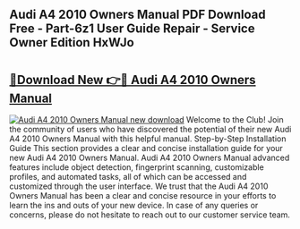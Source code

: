 ## Audi A4 2010 Owners Manual PDF Download Free - Part-6z1 User Guide Repair - Service Owner Edition HxWJo

# <h2><a href="http://bc39229.oget.top/?id=Audi+A4+2010+Owners+Manual">🔗Download New 👉🔴 Audi A4 2010 Owners Manual</a></h2>

[![Audi A4 2010 Owners Manual new download](https://i.imgur.com/5g1atiW.png)](http://bc39229.oget.top/?id=Audi+A4+2010+Owners+Manual)
Welcome to the Club! Join the community of users who have discovered the potential of their new Audi A4 2010 Owners Manual with this helpful manual. Step-by-Step Installation Guide This section provides a clear and concise installation guide for your new Audi A4 2010 Owners Manual. Audi A4 2010 Owners Manual advanced features include object detection, fingerprint scanning, customizable profiles, and automated tasks, all of which can be accessed and customized through the user interface. We trust that the Audi A4 2010 Owners Manual has been a clear and concise resource in your efforts to learn the ins and outs of your new device. In case of any queries or concerns, please do not hesitate to reach out to our customer service team.
